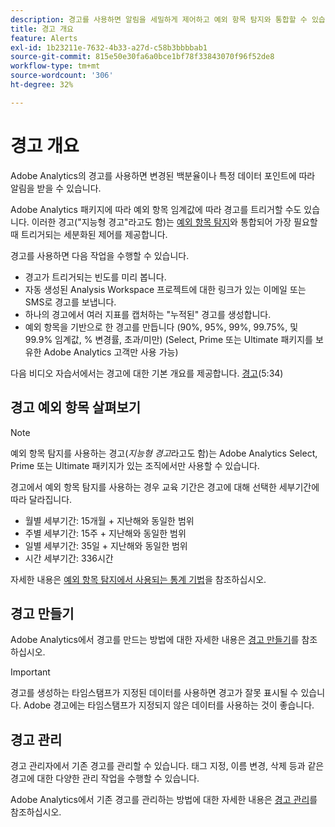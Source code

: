 ```yaml
---
description: 경고를 사용하면 알림을 세밀하게 제어하고 예외 항목 탐지와 통합할 수 있습니다.
title: 경고 개요
feature: Alerts
exl-id: 1b23211e-7632-4b33-a27d-c58b3bbbbab1
source-git-commit: 815e50e30fa6a0bce1bf78f33843070f96f52de8
workflow-type: tm+mt
source-wordcount: '306'
ht-degree: 32%

---
```


# 경고 개요

Adobe Analytics의 경고를 사용하면 변경된 백분율이나 특정 데이터 포인트에 따라 알림을 받을 수 있습니다.

Adobe Analytics 패키지에 따라 예외 항목 임계값에 따라 경고를 트리거할 수도 있습니다. 이러한 경고(&quot;지능형 경고&quot;라고도 함)는 [예외 항목 탐지](/help/analyze/analysis-workspace/c-anomaly-detection/anomaly-detection.md)와 통합되어 가장 필요할 때 트리거되는 세분화된 제어를 제공합니다.

경고를 사용하면 다음 작업을 수행할 수 있습니다.

* 경고가 트리거되는 빈도를 미리 봅니다.
* 자동 생성된 Analysis Workspace 프로젝트에 대한 링크가 있는 이메일 또는 SMS로 경고를 보냅니다.
* 하나의 경고에서 여러 지표를 캡처하는 &quot;누적된&quot; 경고를 생성합니다.
* 예외 항목을 기반으로 한 경고를 만듭니다 (90%, 95%, 99%, 99.75%, 및 99.9% 임계값, % 변경률, 초과/미만) (Select, Prime 또는 Ultimate 패키지를 보유한 Adobe Analytics 고객만 사용 가능)

다음 비디오 자습서에서는 경고에 대한 기본 개요를 제공합니다. [경고](https://experienceleague.adobe.com/docs/analytics-learn/tutorials/data-science/intelligent-alerts.html?lang=ko-KR)(5:34)

## 경고 예외 항목 살펴보기

>[!NOTE]
>
>예외 항목 탐지를 사용하는 경고(_지능형 경고_&#x200B;라고도 함)는 Adobe Analytics Select, Prime 또는 Ultimate 패키지가 있는 조직에서만 사용할 수 있습니다.

경고에서 예외 항목 탐지를 사용하는 경우 교육 기간은 경고에 대해 선택한 세부기간에 따라 달라집니다.

* 월별 세부기간: 15개월 + 지난해와 동일한 범위
* 주별 세부기간: 15주 + 지난해와 동일한 범위
* 일별 세부기간: 35일 + 지난해와 동일한 범위
* 시간 세부기간: 336시간

자세한 내용은 [예외 항목 탐지에서 사용되는 통계 기법](/help/analyze/analysis-workspace/c-anomaly-detection/statistics-anomaly-detection.md)을 참조하십시오.

## 경고 만들기

Adobe Analytics에서 경고를 만드는 방법에 대한 자세한 내용은 [경고 만들기](/help/components/c-alerts/alert-builder.md)를 참조하십시오.

>[!IMPORTANT]
>
>경고를 생성하는 타임스탬프가 지정된 데이터를 사용하면 경고가 잘못 표시될 수 있습니다. Adobe 경고에는 타임스탬프가 지정되지 않은 데이터를 사용하는 것이 좋습니다.

## 경고 관리

경고 관리자에서 기존 경고를 관리할 수 있습니다. 태그 지정, 이름 변경, 삭제 등과 같은 경고에 대한 다양한 관리 작업을 수행할 수 있습니다.

Adobe Analytics에서 기존 경고를 관리하는 방법에 대한 자세한 내용은 [경고 관리](/help/components/c-alerts/alert-manager.md)를 참조하십시오.
